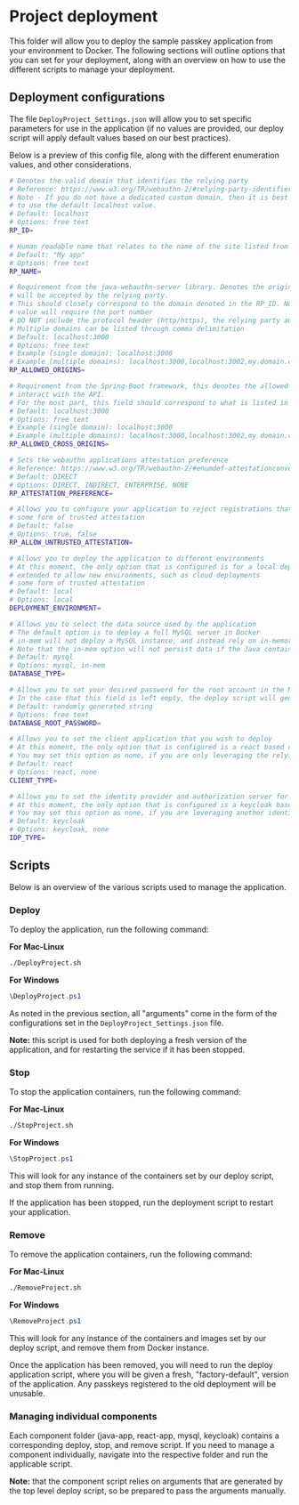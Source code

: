 # Project deployment

This folder will allow you to deploy the sample passkey application from your environment to Docker. The following sections will outline options that you can set for your deployment, along with an overview on how to use the different scripts to manage your deployment.

## Deployment configurations

The file `DeployProject_Settings.json` will allow you to set specific parameters for use in the application (if no values are provided, our deploy script will apply default values based on our best practices).

Below is a preview of this config file, along with the different enumeration values, and other considerations.

```bash
# Denotes the valid domain that identifies the relying party
# Reference: https://www.w3.org/TR/webauthn-2/#relying-party-identifier
# Note - If you do not have a dedicated custom domain, then it is best
# to use the default localhost value.
# Default: localhost
# Options: free text
RP_ID=

# Human readable name that relates to the name of the site listed from the RP_ID
# Default: "My app"
# Options: free text
RP_NAME=

# Requirement from the java-webauthn-server library. Denotes the origins that can generate a credential that
# will be accepted by the relying party.
# This should closely correspond to the domain denoted in the RP_ID. Note that unlike the RP_ID, this
# value will require the port number
# DO NOT include the protocol header (http/https), the relying party automatically allows for both
# Multiple domains can be listed through comma delimitation
# Default: localhost:3000
# Options: free text
# Example (single domain): localhost:3000
# Example (multiple domains): localhost:3000,localhost:3002,my.domain.com
RP_ALLOWED_ORIGINS=

# Requirement from the Spring-Boot framework, this denotes the allowed cross-origins domains that are allowed to
# interact with the API.
# For the most part, this field should correspond to what is listed in the RP_ALLOWED_ORIGINS property
# Default: localhost:3000
# Options: free text
# Example (single domain): localhost:3000
# Example (multiple domains): localhost:3000,localhost:3002,my.domain.com
RP_ALLOWED_CROSS_ORIGINS=

# Sets the webauthn applications attestation preference
# Reference: https://www.w3.org/TR/webauthn-2/#enumdef-attestationconveyancepreference
# Default: DIRECT
# Options: DIRECT, INDIRECT, ENTERPRISE, NONE
RP_ATTESTATION_PREFERENCE=

# Allows you to configure your application to reject registrations that don't include
# some form of trusted attestation
# Default: false
# Options: true, false
RP_ALLOW_UNTRUSTED_ATTESTATION=

# Allows you to deploy the application to different environments
# At this moment, the only option that is configured is for a local deployment, but this example will be
# extended to allow new environments, such as cloud deployments
# some form of trusted attestation
# Default: local
# Options: local
DEPLOYMENT_ENVIRONMENT=

# Allows you to select the data source used by the application
# The default option is to deploy a full MySQL server in Docker
# in-mem will not deploy a MySQL instance, and instead rely on in-memory storage in the Java application.
# Note that the in-mem option will not persist data if the Java container is stopped
# Default: mysql
# Options: mysql, in-mem
DATABASE_TYPE=

# Allows you to set your desired password for the root account in the MySQL server.
# In the case that this field is left empty, the deploy script will generate a random one for you
# Default: randomly generated string
# Options: free text
DATABASE_ROOT_PASSWORD=

# Allows you to set the client application that you wish to deploy
# At this moment, the only option that is configured is a react based deployment.
# You may set this option as none, if you are only leveraging the relying party aspect of this example
# Default: react
# Options: react, none
CLIENT_TYPE=

# Allows you to set the identity provider and authorization server for the application
# At this moment, the only option that is configured is a keycloak based deployment.
# You may set this option as none, if you are leveraging another identity provider
# Default: keycloak
# Options: keycloak, none
IDP_TYPE=
```

## Scripts

Below is an overview of the various scripts used to manage the application.

### Deploy

To deploy the application, run the following command:

**For Mac-Linux**

```bash
./DeployProject.sh
```

**For Windows**

```powershell
\DeployProject.ps1
```

As noted in the previous section, all "arguments" come in the form of the configurations set in the `DeployProject_Settings.json` file.

**Note:** this script is used for both deploying a fresh version of the application, and for restarting the service if it has been stopped.

### Stop

To stop the application containers, run the following command:

**For Mac-Linux**

```bash
./StopProject.sh
```

**For Windows**

```powershell
\StopProject.ps1
```

This will look for any instance of the containers set by our deploy script, and stop them from running.

If the application has been stopped, run the deployment script to restart your application.

### Remove

To remove the application containers, run the following command:

**For Mac-Linux**

```bash
./RemoveProject.sh
```

**For Windows**

```powershell
\RemoveProject.ps1
```

This will look for any instance of the containers and images set by our deploy script, and remove them from Docker instance.

Once the application has been removed, you will need to run the deploy application script, where you will be given a fresh, "factory-default", version of the application. Any passkeys registered to the old deployment will be unusable.

### Managing individual components

Each component folder (java-app, react-app, mysql, keycloak) contains a corresponding deploy, stop, and remove script. If you need to manage a component individually, navigate into the respective folder and run the applicable script.

**Note:** that the component script relies on arguments that are generated by the top level deploy script, so be prepared to pass the arguments manually.
